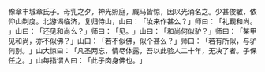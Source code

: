 豫章丰城章氏子。母乳之夕，神光照庭，厩马皆惊，因以光涌名之。少甚俊敏，依仰山剃度。北游谒临济，复归侍山，山曰：​「汝来作甚么？​」师曰：​「礼觐和尚。​」山曰：​「还见和尚么？​」师曰：​「见。​」山曰：​「和尚何似驴？​」师曰：​「某甲见和尚，亦不似佛？​」山曰：​「若不似佛，似个甚么？​」师曰：​「若有所似，与驴何别。​」山大惊曰：​「凡圣两忘，情尽体露，吾以此验人二十年，无决了者。子保任之。​」山每指谓人曰：​「此子肉身佛也。​」
